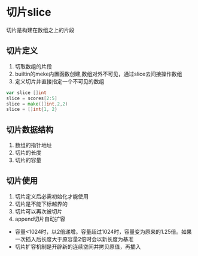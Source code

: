 # 切片slice

切片是构建在数组之上的片段

## 切片定义
1. 切取数组的片段
2. builtin的meke内置函数创建,数组对外不可见，通过slice去间接操作数组
3. 定义切片并直接指定一个不可见的数组

```go
var slice []int
slice = scores[2:5]
slice = make([]int,2,2)
slice = []int{1, 2}
```

## 切片数据结构
1. 数组的指针地址
2. 切片的长度
3. 切片的容量


## 切片使用
1. 切片定义后必需初始化才能使用
2. 切片是不能下标越界的
3. 切片可以再次被切片
4. append切片自动扩容
* 容量<1024时，以2倍递增。容量超过1024时，容量变为原来的1.25倍。如果一次插入后长度大于原容量2倍时会以新长度为基准
* 切片扩容机制是开辟新的连续空间并拷贝原值，再插入